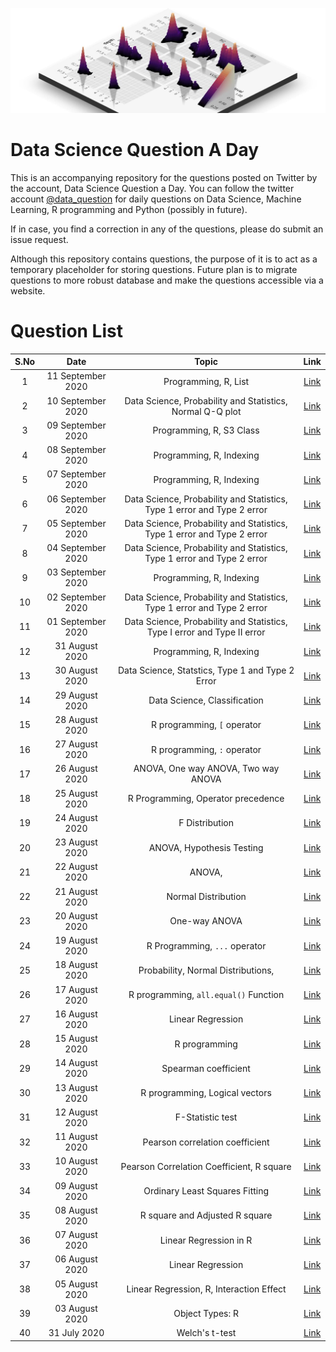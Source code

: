 ![](logo.png)
# Data Science Question A Day

This is an accompanying repository for the questions posted on Twitter by the account, Data Science Question a Day. You can follow the twitter account [@data_question](https://twitter.com/data_question) for daily questions on Data Science, Machine Learning, R programming and Python (possibly in future).

If in case, you find a correction in any of the questions, please do submit an issue request.

Although this repository contains questions, the purpose of it is to act as a temporary placeholder for storing questions. Future plan is to migrate questions to more robust database and make the questions accessible via a website.

# Question List

|S.No|Date|Topic|Link|
|:---:|:---:|:---:|:---:|
|1|11 September 2020|Programming,  R,  List|[Link](./questions/q_11092020.md)|
|2|10 September 2020|Data Science,  Probability and Statistics,  Normal Q-Q plot|[Link](./questions/q_10092020.md)|
|3|09 September 2020|Programming,  R,  S3 Class|[Link](./questions/q_09092020.md)|
|4|08 September 2020|Programming,  R,  Indexing|[Link](./questions/q_08092020.md)|
|5|07 September 2020|Programming,  R,  Indexing|[Link](./questions/q_07092020.md)|
|6|06 September 2020|Data Science,  Probability and Statistics,  Type 1 error and Type 2 error|[Link](./questions/q_06092020.md)|
|7|05 September 2020|Data Science,  Probability and Statistics,  Type 1 error and Type 2 error|[Link](./questions/q_05092020.md)|
|8|04 September 2020|Data Science,  Probability and Statistics,  Type 1 error and Type 2 error|[Link](./questions/q_04092020.md)|
|9|03 September 2020|Programming,  R,  Indexing|[Link](./questions/q_03092020.md)|
|10|02 September 2020|Data Science,  Probability and Statistics,  Type 1 error and Type 2 error|[Link](./questions/q_02092020.md)|
|11|01 September 2020|Data Science,  Probability and Statistics,  Type I error and Type II error|[Link](./questions/q_01092020.md)|
|12|31 August 2020|Programming,  R,  Indexing|[Link](./questions/q_31082020.md)|
|13|30 August 2020|Data Science,  Statstics,  Type 1 and Type 2 Error|[Link](./questions/q_30082020.md)|
|14|29 August 2020|Data Science,  Classification|[Link](./questions/q_29082020.md)|
|15|28 August 2020|R programming,  `[` operator|[Link](./questions/q_28082020.md)|
|16|27 August 2020|R programming,  `:` operator|[Link](./questions/q_27082020.md)|
|17|26 August 2020|ANOVA,  One way ANOVA,  Two way ANOVA|[Link](./questions/q_26082020.md)|
|18|25 August 2020|R Programming,  Operator precedence|[Link](./questions/q_25082020.md)|
|19|24 August 2020|F Distribution|[Link](./questions/q_24082020.md)|
|20|23 August 2020|ANOVA,  Hypothesis Testing|[Link](./questions/q_23082020.md)|
|21|22 August 2020|ANOVA, 	|[Link](./questions/q_22082020.md)|
|22|21 August 2020|Normal Distribution|[Link](./questions/q_21082020.md)|
|23|20 August 2020|One-way ANOVA|[Link](./questions/q_20082020.md)|
|24|19 August 2020|R Programming,  `...` operator|[Link](./questions/q_19082020.md)|
|25|18 August 2020|Probability,  Normal Distributions, 	|[Link](./questions/q_18082020.md)|
|26|17 August 2020|R programming,  `all.equal()` Function|[Link](./questions/q_17082020.md)|
|27|16 August 2020|Linear Regression|[Link](./questions/q_16082020.md)|
|28|15 August 2020|R programming|[Link](./questions/q_15082020.md)|
|29|14 August 2020|Spearman coefficient|[Link](./questions/q_14082020.md)|
|30|13 August 2020|R programming,  Logical vectors|[Link](./questions/q_13082020.md)|
|31|12 August 2020|F-Statistic test|[Link](./questions/q_12082020.md)|
|32|11 August 2020|Pearson correlation coefficient|[Link](./questions/q_11082020.md)|
|33|10 August 2020|Pearson Correlation Coefficient,  R square|[Link](./questions/q_10082020.md)|
|34|09 August 2020|Ordinary Least Squares Fitting|[Link](./questions/q_09082020.md)|
|35|08 August 2020|R square and Adjusted R square|[Link](./questions/q_08082020.md)|
|36|07 August 2020|Linear Regression in R|[Link](./questions/q_07082020.md)|
|37|06 August 2020|Linear Regression|[Link](./questions/q_06082020.md)|
|38|05 August 2020|Linear Regression,  R,  Interaction Effect|[Link](./questions/q_05082020.md)|
|39|03 August 2020|Object Types: R|[Link](./questions/q_03082020.md)|
|40|31 July 2020|Welch's t-test|[Link](./questions/q_31072020.md)|

